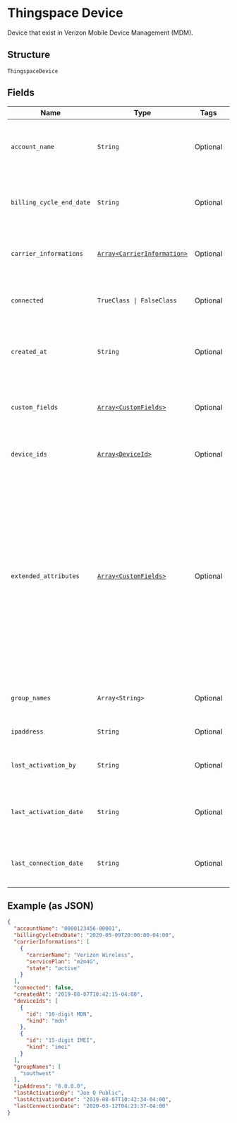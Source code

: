 
# Thingspace Device

Device that exist in Verizon Mobile Device Management (MDM).

## Structure

`ThingspaceDevice`

## Fields

| Name | Type | Tags | Description |
|  --- | --- | --- | --- |
| `account_name` | `String` | Optional | The billing account that the device is associated with. |
| `billing_cycle_end_date` | `String` | Optional | The date that the device's current billing cycle ends. |
| `carrier_informations` | [`Array<CarrierInformation>`](../../doc/models/carrier-information.md) | Optional | The carrier information associated with the device. |
| `connected` | `TrueClass \| FalseClass` | Optional | True if the device is connected; false if it is not. |
| `created_at` | `String` | Optional | The date and time that the device was added to the system. |
| `custom_fields` | [`Array<CustomFields>`](../../doc/models/custom-fields.md) | Optional | The custom fields and values that have been set for the device. |
| `device_ids` | [`Array<DeviceId>`](../../doc/models/device-id.md) | Optional | All identifiers for the device. |
| `extended_attributes` | [`Array<CustomFields>`](../../doc/models/custom-fields.md) | Optional | Any extended attributes for the device, as Key and Value pairs. The pairs listed below are returned as part of the response for a single device, but are not included if the request was for information about multiple devices. |
| `group_names` | `Array<String>` | Optional | The device groups that the device belongs to. |
| `ipaddress` | `String` | Optional | The IP address of the device. |
| `last_activation_by` | `String` | Optional | The user who last activated the device. |
| `last_activation_date` | `String` | Optional | The date and time that the device was last activated. |
| `last_connection_date` | `String` | Optional | The most recent connection date and time. |

## Example (as JSON)

```json
{
  "accountName": "0000123456-00001",
  "billingCycleEndDate": "2020-05-09T20:00:00-04:00",
  "carrierInformations": [
    {
      "carrierName": "Verizon Wireless",
      "servicePlan": "m2m4G",
      "state": "active"
    }
  ],
  "connected": false,
  "createdAt": "2019-08-07T10:42:15-04:00",
  "deviceIds": [
    {
      "id": "10-digit MDN",
      "kind": "mdn"
    },
    {
      "id": "15-digit IMEI",
      "kind": "imei"
    }
  ],
  "groupNames": [
    "southwest"
  ],
  "ipAddress": "0.0.0.0",
  "lastActivationBy": "Joe Q Public",
  "lastActivationDate": "2019-08-07T10:42:34-04:00",
  "lastConnectionDate": "2020-03-12T04:23:37-04:00"
}
```

